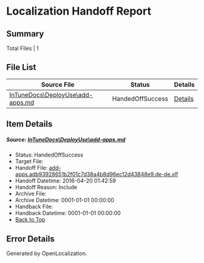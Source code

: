 # <a name='report-top'></a> Localization Handoff Report

## Summary
 Total Files | 1

## File List
 Source File | Status | Details 
 ----------- | ------ | ------- 
 [InTuneDocs\DeployUse\add-apps.md](https://github.com/Microsoft/IntuneDocs-pr/blob/20d0e0322afed14c395a2d68f5a6a2147bfeb69d/InTuneDocs/DeployUse/add-apps.md) | HandedOffSuccess | [Details](#481f98af4a49c5690046dbfa8242d9134bec6d3d23)

## Item Details
##### <a name='481f98af4a49c5690046dbfa8242d9134bec6d3d23'></a> Source: [InTuneDocs\DeployUse\add-apps.md](https://github.com/Microsoft/IntuneDocs-pr/blob/20d0e0322afed14c395a2d68f5a6a2147bfeb69d/InTuneDocs/DeployUse/add-apps.md)
* Status: HandedOffSuccess
* Target File: 
* Handoff File: [add-apps.adb93928651b2f01c7d38a4b8d96ec12d43848e9.de-de.xlf](https://github.com/Microsoft/EM.handoff/blob/a4b5ebe19b883566a14e0846320e5db5b842a960/ol-handoff/Microsoft/IntuneDocs-pr.de-de/master/add-apps.adb93928651b2f01c7d38a4b8d96ec12d43848e9.de-de.xlf)
* Handoff Datetime: 2016-04-20 01:42:59
* Handoff Reason: Include
* Archive File: 
* Archive Datetime: 0001-01-01 00:00:00
* Handback File: 
* Handback Datetime: 0001-01-01 00:00:00
* [Back to Top](#report-top)


## Error Details

Generated by OpenLocalization.
